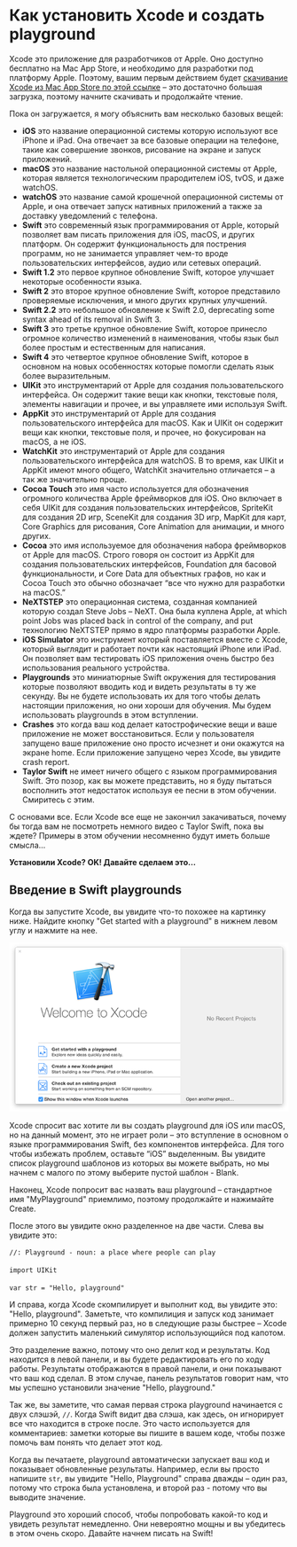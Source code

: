 # Как установить Xcode и создать playground

Xcode это приложение для разработчиков от Apple. Оно доступно бесплатно на Mac App Store, и необходимо для разработки под платформу Apple. Поэтому, вашим первым действием будет [скачивание Xcode из Mac App Store по этой ссылке](https://itunes.apple.com/us/app/xcode/id497799835?mt=12&at=10l8cn&ct=hws) – это достаточно большая загрузка, поэтому начните скачивать и продолжайте чтение.

Пока он загружается, я могу объяснить вам несколько базовых вещей: 

- **iOS** это название операционной системы которую используют все iPhone и iPad. Она отвечает за все базовые операции на телефоне, такие как совершение звонков, рисование на экране и запуск приложений.
- **macOS** это название настольной операционной системы от Apple, которая является технологическим прародителем iOS, tvOS, и даже watchOS.
- **watchOS** это название самой крошечной операционной системы от Apple, и она отвечает запуск нативных приложений а также за доставку уведомлений с телефона.
- **Swift** это современный язык программирования от Apple, который позволяет вам писать приложения для iOS, macOS, и других платформ. Он содержит функциональность для пострения программ, но не занимается управляет чем-то вроде пользовательских интерфейсов, аудио или сетевых операций.
- **Swift 1.2** это первое крупное обновление Swift, которое улучшает некоторые особенности языка.
- **Swift 2** это второе крупное обновление Swift, которое представило проверяемые исключения, и много других крупных улучшений.
- **Swift 2.2** это небольшое обновление к Swift 2.0, deprecating some syntax ahead of its removal in Swift 3.
- **Swift 3** это третье крупное обновление Swift, которое принесло огромное количество изменений в наименования, чтобы язык был более простым и естественным для написания.
- **Swift 4** это четвертое крупное обновление Swift, которое в основном на новых особенностях которые помогли сделать язык более выразительным.
- **UIKit** это инструментарий от Apple для создания пользовательского интерфейса. Он содержит такие вещи как кнопки, текстовые поля, элементы навигации и прочее, и вы управляете ими используя Swift.
- **AppKit** это инструментарий от Apple для создания пользовательского интерфейса для macOS. Как и UIKit он содержит вещи как кнопки, текстовые поля, и прочее, но фокусирован на macOS, а не iOS.
- **WatchKit** это инструментарий от Apple для создания пользовательского интерфейса для watchOS. В то время, как UIKit и AppKit имеют много общего, WatchKit значительно отличается – а так же значительно проще.
- **Cocoa Touch** это имя часто используется для обозначения огромного количества Apple фреймворков для iOS. Оно включает в себя UIKit для создания пользовательских интерфейсов, SpriteKit для создания 2D игр, SceneKit для создания 3D игр, MapKit для карт, Core Graphics для рисования, Core Animation для анимации, и много других.
- **Cocoa** это имя используемое для обозначения набора фреймворков от Apple для macOS. Строго говоря он состоит из AppKit для создания пользовательских интерфейсов, Foundation для басовой функциональности, и Core Data для объектных графов, но как и Cocoa Touch это обычно обозначает “все что нужно для разработки на macOS.”
- **NeXTSTEP** это операционная система, созданная компанией которую создал Steve Jobs – NeXT. Она была куплена Apple, at which point Jobs was placed back in control of the company, and put технологию NeXTSTEP прямо в ядро платформы разработки Apple.
- **iOS Simulator** это инструмент который поставляется вместе с Xcode, который выглядит и работает почти как настоящий iPhone или iPad. Он позволяет вам тестировать iOS приложения очень быстро без использования реального устройства.
- **Playgrounds** это миниатюрные Swift окружения для тестирования которые позволяют вводить код и видеть результаты в ту же секунду. Вы не будете использовать их для того чтобы делать настоящии приложения, но они хороши для обучения. Мы будем использовать playgrounds в этом вступлении.
- **Crashes** это когда ваш код делает катострофические вещи и ваше приложение не может восстановиться. Если у пользователя запущено ваше приложение оно просто исчезнет и они окажутся на экране home. Если приложение запущено через Xcode, вы увидите crash report.
- **Taylor Swift** не имеет ничего общего с языком программирования Swift. Это позор, как вы можете представить, но я буду пытаться восполнить этот недостаток используя ее песни в этом обучении. Смиритесь с этим.

С основами все. Если Xcode все еще не закончил закачиваться, почему бы тогда вам не посмотреть немного видео с Taylor Swift, пока вы ждете? Примеры в этом обучении несомненно будут иметь больше смысла…

**Установили Xcode? OK! Давайте сделаем это…**

## Введение в Swift playgrounds

Когда вы запустите Xcode, вы увидите что-то похожее на картинку ниже. Найдите кнопку "Get started with a playground" в нижнем левом углу и нажмите на нее. 

![Когда вы запустите Xcode, вас попросят выбрать типа проекта который вы хотите создать. Пожалуйста, выберите Get Started with a Playground.](0-1.png)

Xcode спросит вас хотите ли вы создать playground для iOS или macOS, но на данный момент, это не играет роли – это вступление в основном о языке программирования Swift, без компонентов интерфейса. Для того чтобы избежать проблем, оставьте “iOS” выделенным. Вы увидите список playground шаблонов из которых вы можете выбрать, но мы начнем с малого по этому выберите пустой шаблон - Blank.

Наконец, Xcode попросит вас назвать ваш playground – стандартное имя "MyPlayground" приемлимо, поэтому продолжайте и нажимайте Create.

После этого вы увидите окно разделенное на две части. Слева вы увидите это:

    //: Playground - noun: a place where people can play

    import UIKit

    var str = "Hello, playground"

И справа, когда Xcode скомпилирует и выполнит код, вы увидите это: "Hello, playground". Заметьте, что компилиция и запуск код занимает примерно 10 секунд первый раз, но в следующие разы быстрее – Xcode должен запустить маленький симулятор использующийся под капотом.

Это разделение важно, потому что оно делит код и результаты. Код находится в левой панели, и вы будете редактировать его по ходу работы. Результаты отображаются в правой панели, и они показывают что ваш код сделал. В этом случае, панель результатов говорит нам, что мы успешно установили значение "Hello, playground."

Так же, вы заметите, что самая первая строка playground начинается с двух слэшэй, `//`. Когда Swift видит два слэша, как здесь, он игнорирует все что находится в строке после. Это часто используется для комментариев: заметки которые вы пишите в вашем коде, чтобы позже помочь вам понять что делает этот код.

Когда вы печатаете, playground автоматически запускает ваш код и показывает обновленные результаты. Например, если вы просто напишите `str`, вы увидите "Hello, Playground" справа дважды – один раз, потому что строка была установлена, и второй раз - потому что вы выводите значение.

Playground это хороший способ, чтобы попробовать какой-то код и увидеть результат немедленно. Они невероятно мощны и вы убедитесь в этом очень скоро. Давайте начнем писать на Swift!
